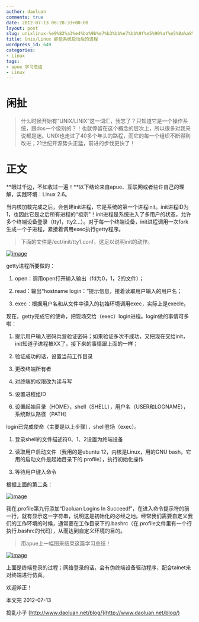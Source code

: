 ```yaml
---
author: daoluan
comments: true
date: 2012-07-13 06:28:33+00:00
layout: post
slug: unixlinux-%e9%82%a3%e4%ba%9b%e7%b3%bb%e7%bb%9f%e5%90%af%e5%8a%a8%e5%90%8e%e7%9a%84%e8%bf%9b%e7%a8%8b
title: Unix/Linux 那些系统启动后的进程
wordpress_id: 649
categories:
- Linux
tags:
- apue 学习总结
- Linux
---
```


# 闲扯




> 什么时候开始有“UNIX/LINIX”这一词汇，我忘了？只知道它是一个操作系统，跟dos一个级别的？！也就停留在这个概念的层次上，所以很多对我来说都是迷。UNIX也走过了40多个年头的路程，而它的每一个组织不断得到改进；21世纪开源势头正猛，前进的步伐更快了！




# 正文


**眼过千边，不如收过一遍！**以下结论来自apue、互联网或者些许自己的理解，实践环境：Linux 2.6。

当内核加载完成之后，会创建init进程，它是系统的第一个进程init。init进程ID为1，也因此它是之后所有进程的“祖宗”！init进程是系统进入了多用户的状态，允许多个终端设备登录（tty1，tty2...）。对于每一个终端设备，init进程调用一次fork生成一个子进程，紧接着调用exec执行getty程序。


> 下面的文件是/ect/init/tty1.conf，这足以说明init的动作。

[![image](http://www.daoluan.net/blog/wp-content/uploads/2012/07/image_thumb.png)](http://www.daoluan.net/blog/wp-content/uploads/2012/07/image.png)


<!-- more -->

getty进程所要做的：



	
  1. open：调用open打开输入输出（fd为0，1，2的文件）；

	
  2. read：输出“hostname login：”提示信息，接着读取用户输入的用户名；

	
  3. exec：根据用户名和从文件中读入的初始环境调用exec，实际上是execle。


现在，getty完成它的使命，把现场交给（exec）login进程。login做的事情可多啦：

	
  1. 提示用户输入密码兵营验证密码；如果验证多次不成功，又把现在交给init，init知道子进程被XX了，接下来的事情跟上面的一样；

	
  2. 验证成功的话，设置当前工作目录

	
  3. 更改终端所有者

	
  4. 对终端的权限改为读与写

	
  5. 设置进程组ID

	
  6. 设置起始目录（HOME），shell（SHELL），用户名（USER和LOGNAME），系统默认路径（PATH）


login已完成使命（主要是以上步骤），shell登场（exec）。

	
  1. 登录shell的文件描述符0、1、2设置为终端设备

	
  2. 读取用户启动文件（我用的是ubuntu 12，内核是Linux，用的GNU bash，它用的启动文件是起始目录下的.profile），执行初始化操作

	
  3. 等待用户键入命令


根据上面的第二条：

[![image](http://www.daoluan.net/blog/wp-content/uploads/2012/07/image_thumb1.png)](http://www.daoluan.net/blog/wp-content/uploads/2012/07/image1.png)

我在.profile第九行添加“Daoluan Logins In Succeed!”，在进入命令提示符的前一行，就有显示这一字符串，说明这是初始化的必经之地。经常我们需要自定义我们的工作环境的时候，通常要在工作目录下的.bashrc（在.profile文件里有一个行执行.bashrc的代码），从而达到自定义环境的目的。


> 用apue上一幅图来结束这篇学习总结！

[![image](http://www.daoluan.net/blog/wp-content/uploads/2012/07/image_thumb2.png)](http://www.daoluan.net/blog/wp-content/uploads/2012/07/image2.png)

上面是终端登录的过程；网络登录的话，会有伪终端设备驱动程序，配合talnet来对终端进行仿真。


欢迎斧正！

本文完 2012-07-13

捣乱小子 [http://www.daoluan.net/blog/](http://www.daoluan.net/blog/)
